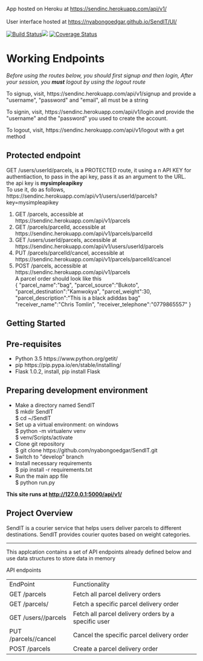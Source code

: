 App hosted on Heroku at https://sendinc.herokuapp.com/api/v1/          
<br/>
User interface hosted at https://nyabongoedgar.github.io/SendIT/UI/
<br/>

[![Build Status](https://travis-ci.org/nyabongoedgar/SendIT.svg?branch=develop)](https://travis-ci.org/nyabongoedgar/SendIT)<a href="https://codeclimate.com/github/nyabongoedgar/SendIT/maintainability"><img src="https://api.codeclimate.com/v1/badges/de8d6ff5a0fdf45eba8c/maintainability" /></a>
[![Coverage Status](https://coveralls.io/repos/github/nyabongoedgar/SendIT/badge.svg?branch=develop)](https://coveralls.io/github/nyabongoedgar/SendIT?branch=develop)

<h1> Working Endpoints</h1>
<p><em>Before using the routes below, you should first signup and then login, After your session, you <b>must</b> logout by using the logout route</em></p>
<p>To signup, visit, https://sendinc.herokuapp.com/api/v1/signup and provide a "username", "password" and "email", all must be a string</p>
<p>To signin, visit, https://sendinc.herokuapp.com/api/v1/login and provide the "username" and the "password" you used to create the account.</p>
<p>To logout, visit, https://sendinc.herokuapp.com/api/v1/logout with a get method</p>
<h2>Protected endpoint</h2>
<p> GET /users/userId/parcels, is a PROTECTED route, it using a n API KEY for authentiaction, to pass in the api key, pass it as an argument to the URL.<br>  the api key is <b> mysimpleapikey </b> <br>
To use it, do as follows, https://sendinc.herokuapp.com/api/v1/users/userId/parcels?key=mysimpleapikey </p>
<ol>
<li>GET /parcels, accessible at https://sendinc.herokuapp.com/api/v1/parcels </li>
<li>GET /parcels/parcelId, accessible at https://sendinc.herokuapp.com/api/v1/parcels/parcelId</li>
<li>GET /users/userId/parcels, accessible at https://sendinc.herokuapp.com/api/v1/users/userId/parcels </li>
<li>PUT /parcels/parcelId/cancel, accessible at https://sendinc.herokuapp.com/api/v1/parcels/parcelId/cancel </li>
<li>POST /parcels, accessible at https://sendinc.herokuapp.com/api/v1/parcels 
<br> A parcel order should look like this <br> {
        "parcel_name":"bag",
        "parcel_source":"Bukoto",
        "parcel_destination":"Kamwokya",
        "parcel_weight":30,
		"parcel_description":"This is a black adiddas bag"
        "receiver_name":"Chris Tomlin",
        "receiver_telephone":"0779865557"
        }</li>
</ol>
<h2> Getting Started </h2>
<h2> Pre-requisites </h2>

<ul><li>Python 3.5 https://www.python.org/getit/</li>
<li>pip https://pip.pypa.io/en/stable/installing/</li>
<li>Flask 1.0.2, install, pip install Flask </li></ul>
  

<h2>Preparing development environment</h2>
<ul><li>Make a directory named SendIT<br>
  $ mkdir SendIT <br>
  $ cd ~/SendIT
  </li>

<li> Set up a virtual environment: on windows <br>
    $ python -m virtualenv venv <br>
    $ venv/Scripts/activate </li>
  
<li>Clone git repository <br>
  $ git clone https://github.com/nyabongoedgar/SendIT.git</li>
<li>Switch to "develop" branch</li>
  <li>Install necessary requirements<br>
  $ pip install -r requirements.txt </li>
<li>Run the main app file <br>
  $ python run.py
 </li> </ul>
  
<b>This site runs at http://127.0.0.1:5000/api/v1/</b> 
  
  
<h2>Project Overview </h2>

<p>SendIT is a courier service that helps users deliver parcels to different destinations. SendIT provides courier quotes based on weight categories.</p>

 <hr/>
<p> This applcation contains a set of API endpoints already defined below and use data structures to store data in memory </p>


<caption>API endpoints</caption>
<table>
<tr><td>EndPoint</td>	<td>Functionality</td>	</tr>

<tr><td>GET /parcels</td>	<td>Fetch all parcel delivery orders</td>	</tr>

<tr><td>GET /parcels/<parcelId></td>	<td>Fetch a specific parcel delivery order</td>	</tr>

<tr><td>GET /users/<userId>/parcels	</td> <td>Fetch all parcel delivery orders by a specific user</td>	</tr>

<tr><td>PUT /parcels/<parcelId>/cancel</td>	<td>Cancel the specific parcel delivery order</td>	</tr>

<tr><td>POST /parcels</td>	<td>Create a parcel delivery order</td>	</tr>

